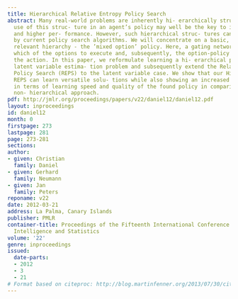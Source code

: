 ```yaml
---
title: Hierarchical Relative Entropy Policy Search
abstract: Many real-world problems are inherently hi- erarchically structured. The
  use of this struc- ture in an agent’s policy may well be the key to improved scalability
  and higher per- formance. However, such hierarchical struc- tures cannot be exploited
  by current policy search algorithms. We will concentrate on a basic, but highly
  relevant hierarchy - the ’mixed option’ policy. Here, a gating network first decides
  which of the options to execute and, subsequently, the option-policy deter- mines
  the action. In this paper, we reformulate learning a hi- erarchical policy as a
  latent variable estima- tion problem and subsequently extend the Relative Entropy
  Policy Search (REPS) to the latent variable case. We show that our Hierarchical
  REPS can learn versatile solu- tions while also showing an increased perfor- mance
  in terms of learning speed and quality of the found policy in comparison to the
  non- hierarchical approach.
pdf: http://jmlr.org/proceedings/papers/v22/daniel12/daniel12.pdf
layout: inproceedings
id: daniel12
month: 0
firstpage: 273
lastpage: 281
page: 273-281
sections: 
author:
- given: Christian
  family: Daniel
- given: Gerhard
  family: Neumann
- given: Jan
  family: Peters
reponame: v22
date: 2012-03-21
address: La Palma, Canary Islands
publisher: PMLR
container-title: Proceedings of the Fifteenth International Conference on Artificial
  Intelligence and Statistics
volume: '22'
genre: inproceedings
issued:
  date-parts:
  - 2012
  - 3
  - 21
# Format based on citeproc: http://blog.martinfenner.org/2013/07/30/citeproc-yaml-for-bibliographies/
---
```

